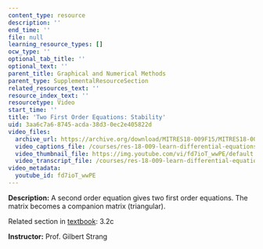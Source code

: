 ```yaml
---
content_type: resource
description: ''
end_time: ''
file: null
learning_resource_types: []
ocw_type: ''
optional_tab_title: ''
optional_text: ''
parent_title: Graphical and Numerical Methods
parent_type: SupplementalResourceSection
related_resources_text: ''
resource_index_text: ''
resourcetype: Video
start_time: ''
title: 'Two First Order Equations: Stability'
uid: 3aa6c7a6-8745-acda-38d3-0ec2e405822d
video_files:
  archive_url: https://archive.org/download/MITRES18-009F15/MITRES18-009F15_3_2c_SecondOrderStability_300k.mp4
  video_captions_file: /courses/res-18-009-learn-differential-equations-up-close-with-gilbert-strang-and-cleve-moler-fall-2015/cbbfe7669a3b5e74bd8349a0c0ad2bb4_fd7ioT_wwPE.vtt
  video_thumbnail_file: https://img.youtube.com/vi/fd7ioT_wwPE/default.jpg
  video_transcript_file: /courses/res-18-009-learn-differential-equations-up-close-with-gilbert-strang-and-cleve-moler-fall-2015/55c3d3814cbdb6dc7e59061423e6dfa8_fd7ioT_wwPE.pdf
video_metadata:
  youtube_id: fd7ioT_wwPE
---
```


**Description:** A second order equation gives two first order equations. The matrix becomes a companion matrix (triangular).

Related section in [textbook](http://www-math.mit.edu/~gs/dela/): 3.2c

**Instructor:** Prof. Gilbert Strang

